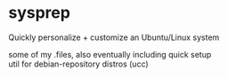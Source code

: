 # sysprep
Quickly personalize + customize an Ubuntu/Linux system  

some of my .files, also eventually including quick setup   
util for debian-repository distros (ucc)
